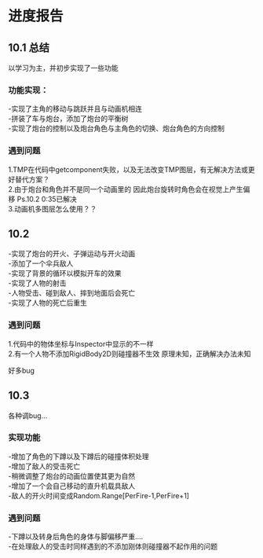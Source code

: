 # 进度报告
## 10.1 总结
以学习为主，并初步实现了一些功能

### 功能实现：
-实现了主角的移动与跳跃并且与动画机相连  
-拼装了车与炮台，添加了炮台的平衡树  
-实现了炮台的控制以及炮台角色与主角色的切换、炮台角色的方向控制  

### 遇到问题  
1.TMP在代码中getcomponent失败，以及无法改变TMP图层，有无解决方法或更好替代方案？  
2.由于炮台和角色并不是同一个动画里的 因此炮台旋转时角色会在视觉上产生偏移    Ps.10.2 0:35已解决   
3.动画机多图层怎么使用？？  


  
  
## 10.2  
-实现了炮台的开火、子弹运动与开火动画  
-添加了一个伞兵敌人  
-实现了背景的循环以模拟开车的效果  
-实现了人物的射击  
-人物受击、碰到敌人、摔到地面后会死亡  
-实现了人物的死亡后重生  





### 遇到问题  
1.代码中的物体坐标与Inspector中显示的不一样  
2.有一个人物不添加RigidBody2D则碰撞器不生效 原理未知，正确解决办法未知  
  
  好多bug  
## 10.3  
各种调bug...  
### 实现功能  
-增加了角色的下蹲以及下蹲后的碰撞体积处理  
-增加了敌人的受击死亡  
-稍微调整了炮台的动画位置使其更为自然  
-增加了一个会自己移动的直升机载具敌人  
-敌人的开火时间变成Random.Range[PerFire-1,PerFire+1]  


### 遇到问题  
-下蹲以及转身后角色的身体与脚偏移严重....  
-在处理敌人的受击时同样遇到的不添加刚体则碰撞器不起作用的问题  

